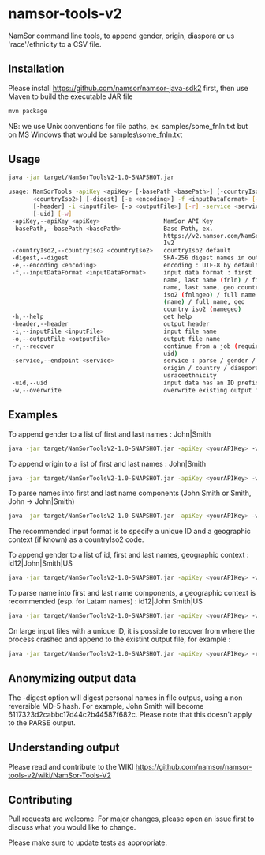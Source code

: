 # namsor-tools-v2
NamSor command line tools, to append gender, origin, diaspora or us 'race'/ethnicity to a CSV file.

## Installation

Please install https://github.com/namsor/namsor-java-sdk2 first, then use Maven to build the executable JAR file

```bash
mvn package
```
NB: we use Unix conventions for file paths, ex. samples/some_fnln.txt but on MS Windows that would be samples\some_fnln.txt

## Usage

```bash
java -jar target/NamSorToolsV2-1.0-SNAPSHOT.jar

usage: NamSorTools -apiKey <apiKey> [-basePath <basePath>] [-countryIso2
       <countryIso2>] [-digest] [-e <encoding>] -f <inputDataFormat> [-h]
       [-header] -i <inputFile> [-o <outputFile>] [-r] -service <service>
       [-uid] [-w]
 -apiKey,--apiKey <apiKey>                  NamSor API Key
 -basePath,--basePath <basePath>            Base Path, ex.
                                            https://v2.namsor.com/NamSorAP
                                            Iv2
 -countryIso2,--countryIso2 <countryIso2>   countryIso2 default
 -digest,--digest                           SHA-256 digest names in output
 -e,--encoding <encoding>                   encoding : UTF-8 by default
 -f,--inputDataFormat <inputDataFormat>     input data format : first
                                            name, last name (fnln) / first
                                            name, last name, geo country
                                            iso2 (fnlngeo) / full name
                                            (name) / full name, geo
                                            country iso2 (namegeo)
 -h,--help                                  get help
 -header,--header                           output header
 -i,--inputFile <inputFile>                 input file name
 -o,--outputFile <outputFile>               output file name
 -r,--recover                               continue from a job (requires
                                            uid)
 -service,--endpoint <service>              service : parse / gender /
                                            origin / country / diaspora /
                                            usraceethnicity
 -uid,--uid                                 input data has an ID prefix
 -w,--overwrite                             overwrite existing output file
```

## Examples

To append gender to a list of first and last names : John|Smith

```bash
java -jar target/NamSorToolsV2-1.0-SNAPSHOT.jar -apiKey <yourAPIKey> -w -header -f fnln -i samples/some_fnln.txt -service gender
```

To append origin to a list of first and last names : John|Smith

```bash
java -jar target/NamSorToolsV2-1.0-SNAPSHOT.jar -apiKey <yourAPIKey> -w -header -f fnln -i samples/some_fnln.txt -service origin
```

To parse names into first and last name components (John Smith or Smith, John -> John|Smith)

```bash
java -jar target/NamSorToolsV2-1.0-SNAPSHOT.jar -apiKey <yourAPIKey> -w -header -f name -i samples/some_name.txt -service parse
```

The recommended input format is to specify a unique ID and a geographic context (if known) as a countryIso2 code. 

To append gender to a list of id, first and last names, geographic context : id12|John|Smith|US

```bash
java -jar target/NamSorToolsV2-1.0-SNAPSHOT.jar -apiKey <yourAPIKey> -w -header -uid -f fnlngeo -i samples/some_idfnlngeo.txt -service gender
```
To parse name into first and last name components, a geographic context is recommended (esp. for Latam names) : id12|John Smith|US

```bash
java -jar target/NamSorToolsV2-1.0-SNAPSHOT.jar -apiKey <yourAPIKey> -w -header -uid -f namegeo -i samples/some_idnamegeo.txt -service parse
```
On large input files with a unique ID, it is possible to recover from where the process crashed and append to the existint output file, for example :

```bash
java -jar target/NamSorToolsV2-1.0-SNAPSHOT.jar -apiKey <yourAPIKey> -r -header -uid -f fnlngeo -i samples/some_idfnlngeo.txt -service gender
```
## Anonymizing output data
The -digest option will digest personal names in file outpus, using a non reversible MD-5 hash. For example, John Smith will become 6117323d2cabbc17d44c2b44587f682c.
Please note that this doesn't apply to the PARSE output. 

## Understanding output
Please read and contribute to the WIKI
https://github.com/namsor/namsor-tools-v2/wiki/NamSor-Tools-V2

## Contributing
Pull requests are welcome. For major changes, please open an issue first to discuss what you would like to change.

Please make sure to update tests as appropriate.

